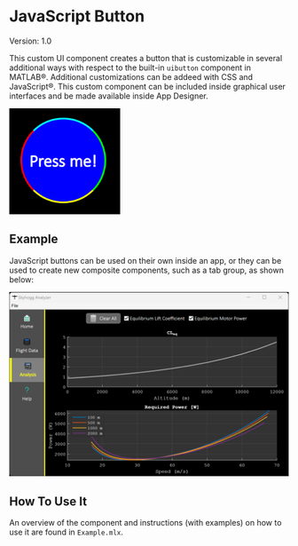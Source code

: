 # JavaScript Button

Version: 1.0

This custom UI component creates a button that is customizable in several additional ways with respect to the built-in ``uibutton`` component in MATLAB&reg;. Additional customizations can be addeed with CSS and JavaScript&reg;. This custom component can be included inside graphical user interfaces and be made available inside App Designer.

<img src="images/button_example.png" width="200">

## Example
JavaScript buttons can be used on their own inside an app, or they can be used to create new composite components, such as a tab group, as shown below:

<img src="images/app_example.png" width="">

## How To Use It
An overview of the component and instructions (with examples) on how to use it are found in ``Example.mlx``.


